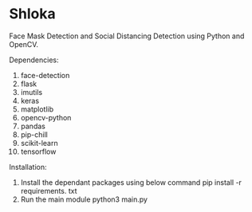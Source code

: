 # Shloka
Face Mask Detection and Social Distancing Detection using Python and OpenCV.

Dependencies:
1. face-detection
2. flask
3. imutils
4. keras
5. matplotlib
6. opencv-python
7. pandas
8. pip-chill
9. scikit-learn
10. tensorflow

Installation:
1. Install the dependant packages using below command
     pip install -r requirements. txt
2. Run the main module
     python3 main.py

